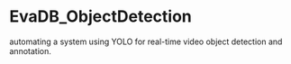 # EvaDB_ObjectDetection
automating a system using YOLO for real-time video object detection and annotation.
